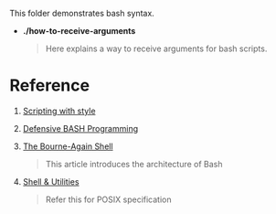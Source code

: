 This folder demonstrates bash syntax.

- **./how-to-receive-arguments**

  > Here explains a way to receive arguments for bash scripts.


# Reference

1. [Scripting with style](https://wiki.bash-hackers.org/scripting/style)

2. [Defensive BASH Programming](https://kfirlavi.herokuapp.com/blog/2012/11/14/defensive-bash-programming/)

3. [The Bourne-Again Shell](https://www.aosabook.org/en/bash.html)

    > This article introduces the architecture of Bash

4. [Shell & Utilities](https://pubs.opengroup.org/onlinepubs/9699919799/)

    > Refer this for POSIX specification
